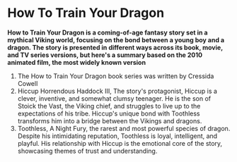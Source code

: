# How To Train Your Dragon
**How to Train Your Dragon is a coming-of-age fantasy story set in a mythical Viking world, focusing on the bond between a young boy and a dragon. The story is presented in different ways across its book, movie, and TV series versions, but here's a summary based on the 2010 animated film, the most widely known version**
1. The How to Train Your Dragon book series was written by Cressida Cowell
2. Hiccup Horrendous Haddock III, The story's protagonist, Hiccup is a clever, inventive, and somewhat clumsy teenager. He is the son of Stoick the Vast, the Viking chief, and struggles to live up to the expectations of his tribe. Hiccup's unique bond with Toothless transforms him into a bridge between the Vikings and dragons.
3. Toothless, A Night Fury, the rarest and most powerful species of dragon. Despite his intimidating reputation, Toothless is loyal, intelligent, and playful. His relationship with Hiccup is the emotional core of the story, showcasing themes of trust and understanding.
